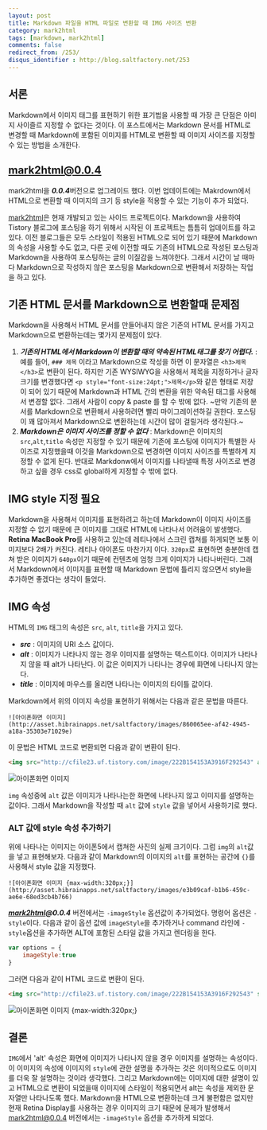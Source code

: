 ```yaml
---
layout: post
title: Markdown 파일을 HTML 파일로 변환할 때 IMG 사이즈 변환
category: mark2html
tags: [markdown, mark2html]
comments: false
redirect_from: /253/
disqus_identifier : http://blog.saltfactory.net/253
---
```


## 서론

Markdown에서 이미지 태그를 표현하기 위한 표기법을 사용할 때 가장 큰 단점은 아미지 사이즐르 지정할 수 없다는 것이다. 이 포스트에서는 Markdown 문서를 HTML로 변경할 때 Markdown에 포함된 이미지를 HTML로 변환할 때 이미지 사이즈를 지정할 수 있는 방법을 소개한다.

<!--more-->

## mark2html@0.0.4
mark2html을 ***0.0.4***버전으로 업그레이드 했다. 이번 업데이트에는 Makrdown에서 HTML으로 변환할 때 이미지의 크기 등 style을 적용할 수 있는 기능이 추가 되었다.


[mark2html](http://saltfactory.net/mark2html)은 현재 개발되고 있는 사이드 프로젝트이다. Markdown을 사용하여 Tistory 블로그에 포스팅을 하기 위해서 시작된 이 프로젝트는 틈틈히 업데이트를 하고 있다. 이전 블로그들은 모두 스타일이 적용된 HTML으로 되어 있기 때문에 Markdown의 속성을 사용할 수도 없고, 다른 곳에 이전할 때도 기존의 HTML으로 작성된 포스팅과 Markdown을 사용하여 포스팅하는 글의 이질감을 느껴야한다. 그래서 시간이 날 때마다 Markdown으로 작성하지 않은 포스팅을 Markdown으로 변환해서 저장하는 작업을 하고 있다.

## 기존 HTML 문서를 Markdown으로 변환할때 문제점
Markdown을 사용해서 HTML 문서를 만들어내지 않은 기존의 HTML 문서를 가지고 Markdown으로 변환하는데는 몇가지 문제점이 있다.

1. ***기존의 HTML에서 Markdown이 변환할 때의 약속된 HTML태그를 찾기 어렵다.*** : 예를 들어, `### 제목` 이라고 Markdown으로 작성을 하면 이 문자열은 `<h3>제목</h3>`로 변환이 된다. 하지만 기존 WYSIWYG을 사용해서 제목을 지정하거나 글자 크기를 변경했다면 `<p style="font-size:24pt;">제목</p>`와 같은 형태로 저장이 되어 있기 때문에 Markdown과 HTML 간의 변환을 위한 약속된 태그를 사용해서 변경할 없다. 그래서 사람이 copy & paste 를 할 수 밖에 없다. ~만약 기존의 문서를 Markdown으로 변환해서 사용하려면 빨리 마이그레이션하길 권한다. 포스팅이 꽤 많아져서 Markdown으로 변환하는데 시간이 많이 걸릴거라 생각된다.~
2. ***Markdown은 이미지 사이즈를 정할 수 없다*** : Markdown은 이미지의 `src`,`alt`,`title` 속성만 지정할 수 있기 때문에 기존에 포스팅에 이미지가 특별한 사이즈로 지정했을때 이것을 Markdown으로 변경하면 이미지 사이즈를 특별하게 지정할 수 없게 된다. 반대로 Markdonw에서 이미지를 나타낼때 특정 사이즈로 변경하고 싶을 경우 css로 global하게 지정할 수 밖에 없다.


## IMG style 지정 필요
Markdown을 사용해서 이미지를 표현하려고 하는데 Markdown이 이미지 사이즈를 지정할 수 없기 때문에 큰 이미지를 그대로 HTML에 나타나서 어려움이 발생했다. **Retina MacBook Pro**를 사용하고 있는데 레티나에서 스크린 캡쳐를 하게되면 보통 이미지보다 2배가 커진다. 레티나 아이폰도 마찬가지 이다. `320px`로 표현하면 충분한데 캡쳐 받은 이미지가 `640px`이기 때문에 컨텐츠에 엄청 크게 이미지가 나타나버린다. 그래서 Markdown에서 이미지를 표현할 때 Markdown 문법에 틀리지 않으면서 style을 추가하면 좋겠다는 생각이 들었다.


## IMG 속성
HTML의 `IMG` 태그의 속성은 `src`, `alt`, `title`을 가지고 있다.
- ***src*** : 이미지의 URI 소스 값이다.
- ***alt*** : 이미지가 나타나지 않는 경우 이미지를 설명하는 텍스트이다. 이미지가 나타나지 않을 때 alt가 나타난다. 이 값은 이미지가 나타나는 경우에 화면에 나타나지 않는다.
- ***title*** : 이미지에 마우스를 올리면 나타나는 이미지의 타이틀 값이다.

Markdown에서 위의 이미지 속성을 표현하기 위해서는 다음과 같은 문법을 따른다.

```
![아이폰화면 이미지](http://asset.hibrainapps.net/saltfactory/images/860065ee-af42-4945-a18a-35303e71029e)
```
이 문법은 HTML 코드로 변환되면 다음과 같이 변환이 된다.

```html
<img src="http://cfile23.uf.tistory.com/image/222B154153A3916F292543" alt="아이폰화면 이미지" title="아이폰화면">
```
![아이폰화면 이미지](http://asset.hibrainapps.net/saltfactory/images/f4496a9d-7f63-499d-8aa0-dc6f95bc2277)

`img` 속성중에 `alt` 값은 이미지가 나타나는한 화면에 나타나지 않고 이미지를 설명하는 값이다. 그래서 Markdown을 작성할 때 `alt` 값에 `style` 값을 넣어서 사용하기로 했다.

### ALT 값에 style 속성 추가하기

위에 나타나는 이미지는 아이폰5에서 캡쳐한 사진의 실제 크기이다. 그럼 `img`의 `alt`값을 넣고 표현해보자. 다음과 같이 Markdown의 이미지의 `alt`를 표현하는 공간에 `{}`를 사용해서 style 값을 지정했다.

```
![아이폰화면 이미지 {max-width:320px;}](http://asset.hibrainapps.net/saltfactory/images/e3b09caf-b1b6-459c-ae6e-68ed3cb4b766)
```
***[mark2html](http://saltfactory.net/mark2html)@0.0.4*** 버전에서는 `-imageStyle` 옵션값이 추가되었다. 명령어 옵션은 `-style`이다. 다음과 같이 옵션 값에 `imageStyle`을
추가하거나 command 라인에 `-style`옵션을 추가하면 ALT에 포함된 스타일 값을 가지고 렌더링을 한다.

```javascript
var options = {
	imageStyle:true
}
```

그러면 다음과 같이 HTML 코드로 변환이 된다.

```html
<img src="http://cfile23.uf.tistory.com/image/222B154153A3916F292543" style="width:320px;" alt="아이폰화면 이미지" title="아이폰화면"/>
```
![아이폰화면 이미지 {max-width:320px;}](http://asset.hibrainapps.net/saltfactory/images/f9f96343-2c24-4faa-8c76-63b1a177299f)


## 결론

`IMG`에서 'alt' 속성은 화면에 이미지가 나타나지 않을 경우 이미지를 설명하는 속성이다. 이 이미지의 속성에 이미지의 `style`에 관한 설명을 추가하는 것은 의미적으로도 이미지를 더욱 잘 설명하는 것이라 생각했다. 그리고 Markdown에는 이미지에 대한 설명이 있고 HTML으로 변환이 되었을때 이미지에 스타일이 적용되면서 alt는 속성을 제외한 문자열만 나타나도록 했다. Markdown을 HTML으로 변환하는데 크게 불편함은 없지만 현재 Retina Display를 사용하는 경우 이미지의 크기 때문에 문제가 발생해서 mark2html@0.0.4 버전에서는 `-imageStyle` 옵션을 추가하게 되었다.


